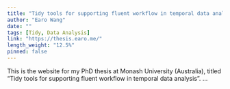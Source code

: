 ```yaml
---
title: "Tidy tools for supporting fluent workflow in temporal data analysis"
author: "Earo Wang"
date: ""
tags: [Tidy, Data Analysis]
link: "https://thesis.earo.me/"
length_weight: "12.5%"
pinned: false
---
```


This is the website for my PhD thesis at Monash University (Australia), titled “Tidy tools for supporting fluent workflow in temporal data analysis”. ...
